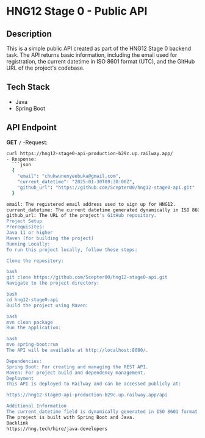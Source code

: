 # HNG12 Stage 0 - Public API

## Description
This is a simple public API created as part of the HNG12 Stage 0 backend task. The API returns basic information, including the email used for registration, the current datetime in ISO 8601 format (UTC), and the GitHub URL of the project's codebase.

## Tech Stack
- Java
- Spring Boot

## API Endpoint
**GET** `/`
-Request:
```bash
curl https://hng12-stage0-api-production-b29c.up.railway.app/
- Response:
  ```json
  {
    "email": "chukwunenyeebuka@gmail.com",
    "current_datetime": "2025-01-30T09:30:00Z",
    "github_url": "https://github.com/Scepter00/hng12-stage0-api.git"
  }

email: The registered email address used to sign up for HNG12.
current_datetime: The current datetime generated dynamically in ISO 8601 format (UTC).
github_url: The URL of the project's GitHub repository.
Project Setup
Prerequisites:
Java 11 or higher
Maven (for building the project)
Running Locally:
To run this project locally, follow these steps:

Clone the repository:

bash
git clone https://github.com/Scepter00/hng12-stage0-api.git
Navigate to the project directory:

bash
cd hng12-stage0-api
Build the project using Maven:

bash
mvn clean package
Run the application:

bash
mvn spring-boot:run
The API will be available at http://localhost:8080/.

Dependencies:
Spring Boot: For creating and managing the REST API.
Maven: For project build and dependency management.
Deployment
This API is deployed to Railway and can be accessed publicly at:

https://hng12-stage0-api-production-b29c.up.railway.app/api

Additional Information
The current_datetime field is dynamically generated in ISO 8601 format (UTC) on every request. It uses Instant.now() from Java's java.time package to get the current time and then formats it into the desired format.
The project is built with Spring Boot and Java.
Backlink
https://hng.tech/hire/java-developers
